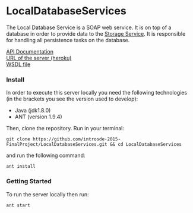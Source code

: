 # LocalDatabaseServices

The Local Database Service is a SOAP web service. It is on top of a database in order to provide data to the [Storage Service](https://github.com/introsde-2015-FinalProject/StorageServices). It is responsible for handling all persistence tasks on the database.

[API Documentation](http://docs.localdatabaseservice.apiary.io/#)  
[URL of the server (heroku)](http://lds-hidden-taiga-5842.herokuapp.com/ws/people)  
[WSDL file](https://lds-hidden-taiga-5842.herokuapp.com/ws/people?wsdl)

### Install
In order to execute this server locally you need the following technologies (in the brackets you see the version used to develop):

* Java (jdk1.8.0)
* ANT (version 1.9.4)

Then, clone the repository. Run in your terminal:

```
git clone https://github.com/introsde-2015-FinalProject/LocalDatabaseServices.git && cd LocalDatabaseServices
```

and run the following command:
```
ant install
```

### Getting Started
To run the server locally then run:
```
ant start
```
